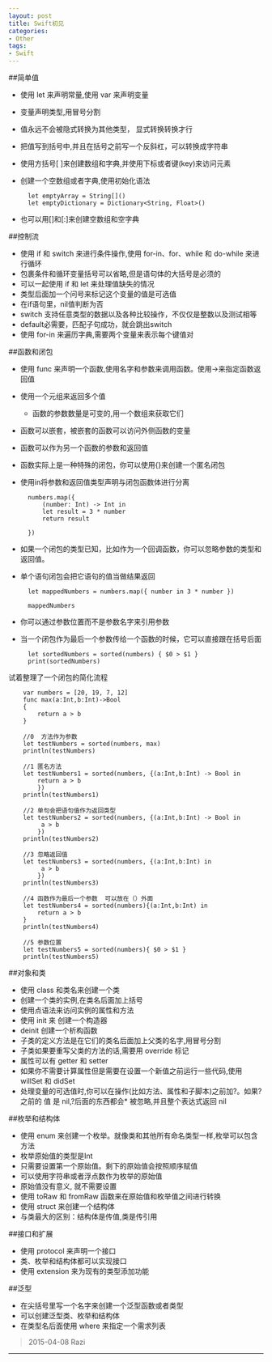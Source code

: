 ```yaml
---
layout: post
title: Swift初见
categories:
- Other
tags:
- Swift 
---
```


##简单值
* 使用 let 来声明常量,使用 var 来声明变量
* 变量声明类型,用冒号分割
* 值永远不会被隐式转换为其他类型， 显式转换转换才行
* 把值写到括号中,并且在括号之前写一个反斜杠，可以转换成字符串
* 使用方括号[ ]来创建数组和字典,并使用下标或者键(key)来访问元素
* 创建一个空数组或者字典,使用初始化语法

		let emptyArray = String[]()		
		let emptyDictionary = Dictionary<String, Float>()

* 也可以用[]和[:]来创建空数组和空字典

##控制流
* 使用 if 和 switch 来进行条件操作,使用 for-in、for、while 和 do-while 来进行循环
* 包裹条件和循环变量括号可以省略,但是语句体的大括号是必须的
* 可以一起使用 if 和 let 来处理值缺失的情况
* 类型后面加一个问号来标记这个变量的值是可选值
* 在if语句里，nil值判断为否
* switch 支持任意类型的数据以及各种比较操作，不仅仅是整数以及测试相等
* default必需要，匹配子句成功，就会跳出switch
* 使用 for-in 来遍历字典,需要两个变量来表示每个键值对

##函数和闭包
* 使用 func 来声明一个函数,使用名字和参数来调用函数。使用->来指定函数返回值
* 使用一个元组来返回多个值
	* 函数的参数数量是可变的,用一个数组来获取它们
* 函数可以嵌套，被嵌套的函数可以访问外侧函数的变量
* 函数可以作为另一个函数的参数和返回值
* 函数实际上是一种特殊的闭包，你可以使用{}来创建一个匿名闭包
* 使用in将参数和返回值类型声明与闭包函数体进行分离
		
		numbers.map({
    		(number: Int) -> Int in
    		let result = 3 * number
    		return result
		
		})
* 如果一个闭包的类型已知，比如作为一个回调函数，你可以忽略参数的类型和返回值。
* 单个语句闭包会把它语句的值当做结果返回

		let mappedNumbers = numbers.map({ number in 3 * number })
		
		mappedNumbers
* 你可以通过参数位置而不是参数名字来引用参数
* 当一个闭包作为最后一个参数传给一个函数的时候，它可以直接跟在括号后面

		let sortedNumbers = sorted(numbers) { $0 > $1 }
		print(sortedNumbers)
		
试着整理了一个闭包的简化流程

		var numbers = [20, 19, 7, 12]
		func max(a:Int,b:Int)->Bool
		{
    		return a > b
		}

		//0  方法作为参数
		let testNumbers = sorted(numbers, max)
		println(testNumbers)
		
		//1 匿名方法
		let testNumbers1 = sorted(numbers, {(a:Int,b:Int) -> Bool in
		    return a > b
		    })
		println(testNumbers1)
		
		//2 单句会把语句值作为返回类型
		let testNumbers2 = sorted(numbers, {(a:Int,b:Int) -> Bool in
		     a > b
		    })
		println(testNumbers2)
		
		//3 忽略返回值
		let testNumbers3 = sorted(numbers, {(a:Int,b:Int) in
		     a > b
		    })
		println(testNumbers3)
		
		//4 函数作为最后一个参数  可以放在（）外面
		let testNumbers4 = sorted(numbers){(a:Int,b:Int) in
		    return a > b
		}
		println(testNumbers4)
		
		//5 参数位置
		let testNumbers5 = sorted(numbers){ $0 > $1 }
		println(testNumbers5)
		
		
##对象和类
* 使用 class 和类名来创建一个类
* 创建一个类的实例,在类名后面加上括号
* 使用点语法来访问实例的属性和方法
* 使用 init 来 创建一个构造器
* deinit 创建一个析构函数
* 子类的定义方法是在它们的类名后面加上父类的名字,用冒号分割
* 子类如果要重写父类的方法的话,需要用 override 标记
* 属性可以有 getter 和 setter
* 如果你不需要计算属性但是需要在设置一个新值之前运行一些代码,使用 willSet 和 didSet
* 处理变量的可选值时,你可以在操作(比如方法、属性和子脚本)之前加?。如果?之前的 值 是 nil,?后面的东西都会* 被忽略,并且整个表达式返回 nil

##枚举和结构体
* 使用 enum 来创建一个枚举。就像类和其他所有命名类型一样,枚举可以包含方法
* 枚举原始值的类型是Int
* 只需要设置第一个原始值。剩下的原始值会按照顺序赋值
* 可以使用字符串或者浮点数作为枚举的原始值
* 原始值没有意义, 就不需要设置
* 使用 toRaw 和 fromRaw 函数来在原始值和枚举值之间进行转换
* 使用 struct 来创建一个结构体
* 与类最大的区别：结构体是传值,类是传引用

##接口和扩展
* 使用 protocol 来声明一个接口
* 类、枚举和结构体都可以实现接口
* 使用 extension 来为现有的类型添加功能

##泛型
* 在尖括号里写一个名字来创建一个泛型函数或者类型
* 可以创建泛型类、枚举和结构体
* 在类型名后面使用 where 来指定一个需求列表

> 2015-04-08 Razi


----